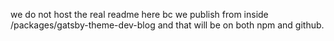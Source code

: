 we do not host the real readme here bc we publish from inside /packages/gatsby-theme-dev-blog and that will be on both npm and github.
